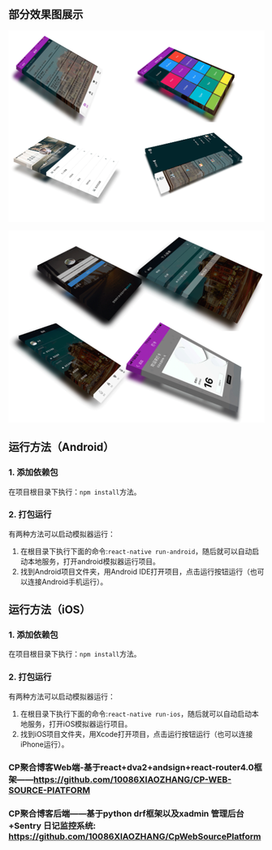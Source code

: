 ## 部分效果图展示

![image](https://github.com/10086XIAOZHANG/blogImgAttr/blob/master/app%E5%8D%9A%E5%AE%A21.gif)

![image](https://github.com/10086XIAOZHANG/blogImgAttr/blob/master/app2.gif)

## 运行方法（Android）

### 1. 添加依赖包
在项目根目录下执行：``npm install``方法。



### 2. 打包运行

有两种方法可以启动模拟器运行：
1. 在根目录下执行下面的命令:``react-native run-android``，随后就可以自动启动本地服务，打开android模拟器运行项目。
2. 找到Android项目文件夹，用Android IDE打开项目，点击运行按钮运行（也可以连接Android手机运行）。

## 运行方法（iOS）

### 1. 添加依赖包
在项目根目录下执行：``npm install``方法。



### 2. 打包运行

有两种方法可以启动模拟器运行：
1. 在根目录下执行下面的命令:``react-native run-ios``，随后就可以自动启动本地服务，打开iOS模拟器运行项目。
2. 找到iOS项目文件夹，用Xcode打开项目，点击运行按钮运行（也可以连接iPhone运行）。

### CP聚合博客Web端-基于react+dva2+andsign+react-router4.0框架——https://github.com/10086XIAOZHANG/CP-WEB-SOURCE-PlATFORM
### CP聚合博客后端——基于python drf框架以及xadmin 管理后台+Sentry 日记监控系统: https://github.com/10086XIAOZHANG/CpWebSourcePlatform
